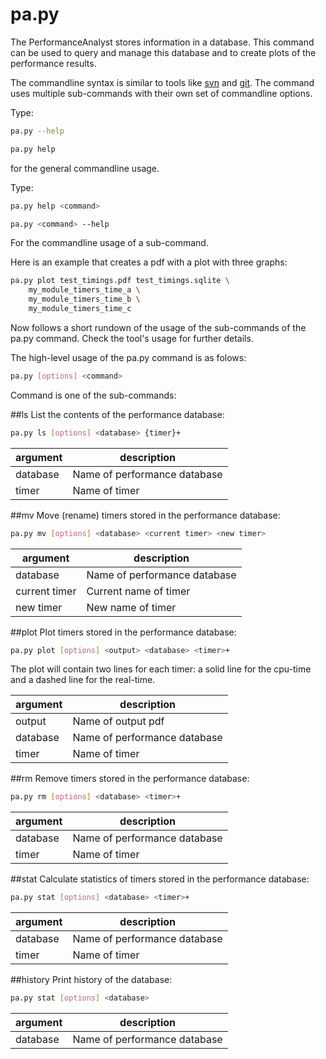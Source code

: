 # pa.py
The PerformanceAnalyst stores information in a database. This command
can be used to query and manage this database and to create plots of
the performance results.

The commandline syntax is similar to tools like
[svn](http://subversion.tigris.org) and
[git](http://git-scm.com). The command uses multiple sub-commands with
their own set of commandline options.

Type:

```bash
pa.py --help
```

```bash
pa.py help
```

for the general commandline usage.

Type:

```bash
pa.py help <command>
```

```bash
pa.py <command> --help
```

For the commandline usage of a sub-command.

Here is an example that creates a pdf with a plot with three graphs:

```bash
pa.py plot test_timings.pdf test_timings.sqlite \
    my_module_timers_time_a \
    my_module_timers_time_b \
    my_module_timers_time_c
```

Now follows a short rundown of the usage of the sub-commands of the pa.py command. Check the tool's usage for further details.

The high-level usage of the pa.py command is as folows:

```bash
pa.py [options] <command>
```

Command is one of the sub-commands:

##ls
List the contents of the performance database:

```bash
pa.py ls [options] <database> {timer}+
```

| **argument** | **description**               |
| ------------ | ----------------------------- |
| database     | Name of performance database  |
| timer        | Name of timer                 |


##mv
Move (rename) timers stored in the performance database:

```bash
pa.py mv [options] <database> <current timer> <new timer>
```

| **argument**  | **description**               |
| ------------- | ----------------------------- |
| database      | Name of performance database  |
| current timer | Current name of timer         |
| new timer     | New name of timer             |


##plot
Plot timers stored in the performance database:

```bash
pa.py plot [options] <output> <database> <timer>+
```

The plot will contain two lines for each timer: a solid line for the
cpu-time and a dashed line for the real-time.

| **argument**  | **description**               |
| ------------- | ----------------------------- |
| output        | Name of output pdf            |
| database      | Name of performance database  |
| timer         | Name of timer                 |


##rm
Remove timers stored in the performance database:

```bash
pa.py rm [options] <database> <timer>+
```

| **argument**  | **description**               |
| ------------- | ----------------------------- |
| database      | Name of performance database  |
| timer         | Name of timer                 |


##stat
Calculate statistics of timers stored in the performance database:

```bash
pa.py stat [options] <database> <timer>+
```

| **argument**  | **description**               |
| ------------- | ----------------------------- |
| database      | Name of performance database  |
| timer         | Name of timer                 |


##history
Print history of the database:

```bash
pa.py stat [options] <database>
```

| **argument**  | **description**               |
| ------------- | ----------------------------- |
| database      | Name of performance database  |
